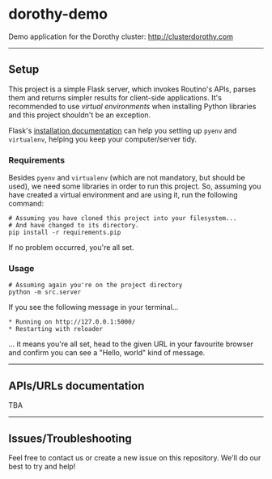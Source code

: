 dorothy-demo
============

Demo application for the Dorothy cluster: http://clusterdorothy.com

---

## Setup

This project is a simple Flask server, which invokes Routino's APIs, parses them and returns simpler results for client-side applications.
It's recommended to use *virtual environments* when installing Python libraries and this project shouldn't be an exception.

Flask's [installation documentation](http://flask.pocoo.org/docs/0.10/installation) can help you setting up `pyenv` and `virtualenv`, helping you keep your computer/server tidy.

### Requirements

Besides `pyenv` and `virtualenv` (which are not mandatory, but should be used), we need some libraries in order to run this project. So, assuming you have created a virtual environment and are using it, run the following command:

```
# Assuming you have cloned this project into your filesystem...
# And have changed to its directory.
pip install -r requirements.pip
```

If no problem occurred, you're all set.

### Usage

```
# Assuming again you're on the project directory
python -m src.server
```

If you see the following message in your terminal...

```
* Running on http://127.0.0.1:5000/
* Restarting with reloader
```

... it means you're all set, head to the given URL in your favourite browser and confirm you can see a "Hello, world" kind of message.

---

## APIs/URLs documentation

TBA

---

## Issues/Troubleshooting

Feel free to contact us or create a new issue on this repository. We'll do our best to try and help!
